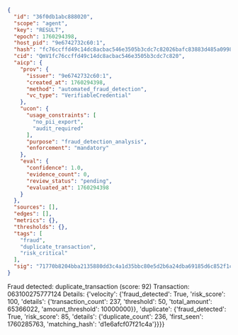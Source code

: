 ```json
{
  "id": "36f0db1abc888020",
  "scope": "agent",
  "key": "RESULT",
  "epoch": 1760294398,
  "host_pid": "9e6742732c60:1",
  "hash": "fc76ccffd49c14dc8acbac546e3505b3cdc7c82026bafc83883d485a0998c896",
  "cid": "QmV1fc76ccffd49c14dc8acbac546e3505b3cdc7c820",
  "aicp": {
    "prov": {
      "issuer": "9e6742732c60:1",
      "created_at": 1760294398,
      "method": "automated_fraud_detection",
      "vc_type": "VerifiableCredential"
    },
    "ucon": {
      "usage_constraints": [
        "no_pii_export",
        "audit_required"
      ],
      "purpose": "fraud_detection_analysis",
      "enforcement": "mandatory"
    },
    "eval": {
      "confidence": 1.0,
      "evidence_count": 0,
      "review_status": "pending",
      "evaluated_at": 1760294398
    }
  },
  "sources": [],
  "edges": [],
  "metrics": {},
  "thresholds": {},
  "tags": [
    "fraud",
    "duplicate_transaction",
    "risk_critical"
  ],
  "sig": "71770b8204bba2135880dd3c4a1d35bbc80e5d2b6a24dba69185d6c852f1c326"
}
```

Fraud detected: duplicate_transaction (score: 92)
Transaction: 063100275777124
Details: {'velocity': {'fraud_detected': True, 'risk_score': 100, 'details': {'transaction_count': 237, 'threshold': 50, 'total_amount': 65366022, 'amount_threshold': 10000000}}, 'duplicate': {'fraud_detected': True, 'risk_score': 85, 'details': {'duplicate_count': 236, 'first_seen': 1760285763, 'matching_hash': 'd1e6afcf07f21c4a'}}}}